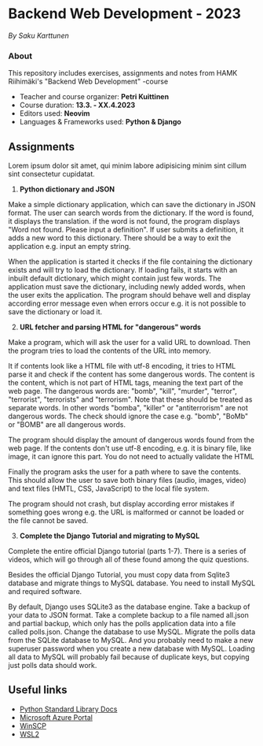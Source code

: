 # **Backend Web Development - 2023**

_By Saku Karttunen_

### About

This repository includes exercises, assignments and notes from
HAMK Riihimäki's "Backend Web Development" -course

- Teacher and course organizer: **Petri Kuittinen**
- Course duration: **13.3. - XX.4.2023**
- Editors used: **Neovim**
- Languages & Frameworks used: **Python & Django**

## Assignments

Lorem ipsum dolor sit amet, qui minim labore adipisicing minim
sint cillum sint consectetur cupidatat.

1. **Python dictionary and JSON**

Make a simple dictionary application, which can save the dictionary 
in JSON format. The user can search words from the dictionary. 
If the word is found, it displays the translation. if the word is not found, 
the program displays "Word not found. Please input a definition". 
If user submits a definition, it adds a new word to this dictionary. 
There should be a way to exit the application e.g. input an empty string.

When the application is started it checks if the file containing the dictionary 
exists and will try to load the dictionary. If loading fails, it starts with 
an inbuilt default dictionary, which might contain just few words. 
The application must save the dictionary, including newly added words, 
when the user exits the application. The program should behave well 
and display according error message even when errors occur e.g. it is not possible 
to save the dictionary or load it.

2. **URL fetcher and parsing HTML for "dangerous" words**

Make a program, which will ask the user for a valid URL to download. 
Then the program tries to load the contents of the URL into memory.

It if contents look like a HTML file with utf-8 encoding, it tries to 
HTML parse it and check if the content has some dangerous words. 
The content is the content, which is not part of HTML tags, meaning 
the text part of the web page. The dangerous words are: "bomb", "kill", 
"murder", "terror", "terrorist", "terrorists" and "terrorism". 
Note that these should be treated as separate words. In other words "bomba", 
"killer" or "antiterrorism" are not dangerous words. The check should ignore 
the case e.g. "bomb", "BoMb" or "BOMB" are all dangerous words.

The program should display the amount of dangerous words found from the web page. 
If the contents don't use utf-8 encoding, e.g. it is binary file, like image, 
it can ignore this part. You do not need to actually validate the HTML

Finally the program asks the user for a path where to save the contents. 
This should allow the user to save both binary files (audio, images, video) 
and text files (HMTL, CSS, JavaScript) to the local file system.

The program should not crash, but display according error mistakes if 
something goes wrong e.g. the URL is malformed or cannot be loaded or 
the file cannot be saved.

3. **Complete the Django Tutorial and migrating to MySQL**

Complete the entire official Django tutorial (parts 1-7). There is a series of videos,
which will go through all of these found among the quiz questions.

Besides the official Django Tutorial, you must copy data from Sqlite3 database and migrate
things to MySQL database. You need to install MySQL and required software.

By default, Django uses SQLite3 as the database engine. Take a backup of your data to JSON format. 
Take a complete backup to a file named all.json and partial backup, which only has the polls 
application data into a file called polls.json. Change the database to use MySQL. 
Migrate the polls data from the SQLite database to MySQL. And you probably need to 
make a new superuser password when you create a new database with MySQL. 
Loading all data to MySQL will probably fail because of duplicate keys, 
but copying just polls data should work.

## Useful links

- [Python Standard Library Docs](https://docs.python.org/3/library/)
- [Microsoft Azure Portal](https://portal.azure.com/)
- [WinSCP](https://winscp.net/eng/index.php)
- [WSL2](https://learn.microsoft.com/en-us/windows/wsl/install)
